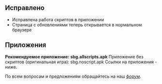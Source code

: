 ## Исправлено

- Исправлена работа скриптов в приложении
- Страница с обновлениями теперь открывается в нормальном браузере

## Приложения

**Рекомендуемое приложение: __sbg.allscripts.apk__**
Приложение без скриптов (оригинальная игра): sbg.noscript.apk
Ссылки на приложения - ниже.

По всем вопросам и предложениям обращайтесь на наш [форум](https://t.me/sbg_forum/36282).
